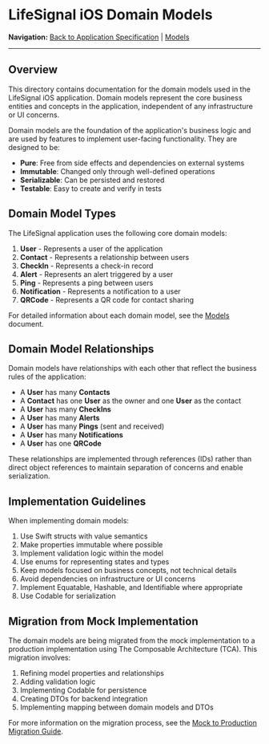 # LifeSignal iOS Domain Models

**Navigation:** [Back to Application Specification](../README.md) | [Models](Models.md)

---

## Overview

This directory contains documentation for the domain models used in the LifeSignal iOS application. Domain models represent the core business entities and concepts in the application, independent of any infrastructure or UI concerns.

Domain models are the foundation of the application's business logic and are used by features to implement user-facing functionality. They are designed to be:

- **Pure**: Free from side effects and dependencies on external systems
- **Immutable**: Changed only through well-defined operations
- **Serializable**: Can be persisted and restored
- **Testable**: Easy to create and verify in tests

## Domain Model Types

The LifeSignal application uses the following core domain models:

1. **User** - Represents a user of the application
2. **Contact** - Represents a relationship between users
3. **CheckIn** - Represents a check-in record
4. **Alert** - Represents an alert triggered by a user
5. **Ping** - Represents a ping between users
6. **Notification** - Represents a notification to a user
7. **QRCode** - Represents a QR code for contact sharing

For detailed information about each domain model, see the [Models](Models.md) document.

## Domain Model Relationships

Domain models have relationships with each other that reflect the business rules of the application:

- A **User** has many **Contacts**
- A **Contact** has one **User** as the owner and one **User** as the contact
- A **User** has many **CheckIns**
- A **User** has many **Alerts**
- A **User** has many **Pings** (sent and received)
- A **User** has many **Notifications**
- A **User** has one **QRCode**

These relationships are implemented through references (IDs) rather than direct object references to maintain separation of concerns and enable serialization.

## Implementation Guidelines

When implementing domain models:

1. Use Swift structs with value semantics
2. Make properties immutable where possible
3. Implement validation logic within the model
4. Use enums for representing states and types
5. Keep models focused on business concepts, not technical details
6. Avoid dependencies on infrastructure or UI concerns
7. Implement Equatable, Hashable, and Identifiable where appropriate
8. Use Codable for serialization

## Migration from Mock Implementation

The domain models are being migrated from the mock implementation to a production implementation using The Composable Architecture (TCA). This migration involves:

1. Refining model properties and relationships
2. Adding validation logic
3. Implementing Codable for persistence
4. Creating DTOs for backend integration
5. Implementing mapping between domain models and DTOs

For more information on the migration process, see the [Mock to Production Migration Guide](../MockToProductionMigration.md).
